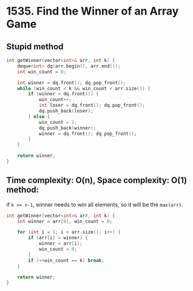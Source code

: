 # 1535. Find the Winner of an Array Game

## Stupid method

```cpp
int getWinner(vector<int>& arr, int k) {
    deque<int> dq(arr.begin(), arr.end());
    int win_count = 0;

    int winner = dq.front(); dq.pop_front();
    while (win_count < k && win_count < arr.size()) {
        if (winner > dq.front()) {
            win_count++;
            int loser = dq.front(); dq.pop_front();
            dq.push_back(loser);
        } else {
            win_count = 1;
            dq.push_back(winner);
            winner = dq.front(); dq.pop_front();
        }
    }

    return winner;
}
```

## Time complexity: O(n), Space complexity: O(1) method:

if ```k >= n-1```, winner needs to win all elements, so it will be the ```max(arr)```.

```cpp
int getWinner(vector<int>& arr, int k) {
    int winner = arr[0], win_count = 0;

    for (int i = 1; i < arr.size(); i++) {
        if (arr[i] > winner) {
            winner = arr[i];
            win_count = 0;
        }
        if (++win_count == k) break;
    }

    return winner;
}
```

